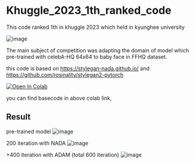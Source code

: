 # Khuggle_2023_1th_ranked_code
This code ranked 1th in khuggle 2023 which held in kyunghee university

![image](https://github.com/binhaim/Khuggle_2023_Code/assets/94042199/a7ede6ff-b367-4a45-b8e0-c67e532b2276)

The main subject of competition was adapting the domain of model which pre-trained with celebA-HQ 64x64 to baby face in FFHQ dataset.  

this code is based on https://stylegan-nada.github.io/ and https://github.com/rosinality/stylegan2-pytorch

[![Open In Colab](https://colab.research.google.com/assets/colab-badge.svg)](https://colab.research.google.com/drive/1yLDGg0ZxgXz8wCeez9xa74wNGWAC--F2?hl=ko)

you can find basecode in above colab link, 

## Result
pre-trained model
![image](https://github.com/binhaim/Khuggle_2023_Code/assets/94042199/7dba2d5b-65ba-4fd7-a743-a5a953985530)

200 iteration with NADA
![image](https://github.com/binhaim/Khuggle_2023_Code/assets/94042199/8159803c-c9d6-4084-92a7-e72aa1a6c62f)

+400 iteration with ADAM (total 600 iteration)
![image](https://github.com/binhaim/Khuggle_2023_Code/assets/94042199/a547b41d-6b9b-4c65-bed7-e096a3021960)

